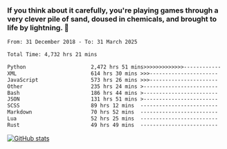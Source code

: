 ### If you think about it carefully, you're playing games through a very clever pile of sand, doused in chemicals, and brought to life by lightning.  👋


<!--START_SECTION:waka-->

```txt
From: 31 December 2018 - To: 31 March 2025

Total Time: 4,732 hrs 21 mins

Python                     2,472 hrs 51 mins>>>>>>>>>>>>>------------   52.26 %
XML                        614 hrs 30 mins >>>----------------------   12.99 %
JavaScript                 573 hrs 26 mins >>>----------------------   12.12 %
Other                      235 hrs 24 mins >------------------------   04.97 %
Bash                       186 hrs 44 mins >------------------------   03.95 %
JSON                       131 hrs 51 mins >------------------------   02.79 %
SCSS                       89 hrs 12 mins  -------------------------   01.89 %
Markdown                   70 hrs 52 mins  -------------------------   01.50 %
Lua                        52 hrs 25 mins  -------------------------   01.11 %
Rust                       49 hrs 49 mins  -------------------------   01.05 %
```

<!--END_SECTION:waka-->

[![GitHub stats](https://github-readme-stats.vercel.app/api?username=XenophonLXH&show_icons=true&theme=dark)](https://github.com/anuraghazra/github-readme-stats)
